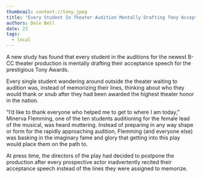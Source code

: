 ```yaml
---
thumbnail: content://tony.jpeg
title: "Every Student In Theater Audition Mentally Drafting Tony Acceptance Speech"
authors: Dale Bell
date: 23
tags:
  - local
---
```


A new study has found that every student in the auditions for the newest B-CC theater production is mentally drafting their acceptance speech for the prestigious Tony Awards. 

Every single student wandering around outside the theater waiting to audition was, instead of memorizing their lines, thinking about who they would thank or snub after they had been awarded the highest theater honor in the nation.

“I’d like to thank everyone who helped me to get to where I am today,” Minerva Flemming, one of the ten students auditioning for the female lead of the musical, was heard muttering. Instead of preparing in any way shape or form for the rapidly approaching audition, Flemming (and everyone else) was basking in the imaginary fame and glory that getting into this play would place them on the path to. 

At press time, the directors of the play had decided to postpone the production after every prospective actor inadvertently recited their acceptance speech instead of the lines they were assigned to memorize.

